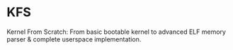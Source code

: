 # KFS
Kernel From Scratch: From basic bootable kernel to advanced ELF memory parser &amp; complete userspace implementation.
